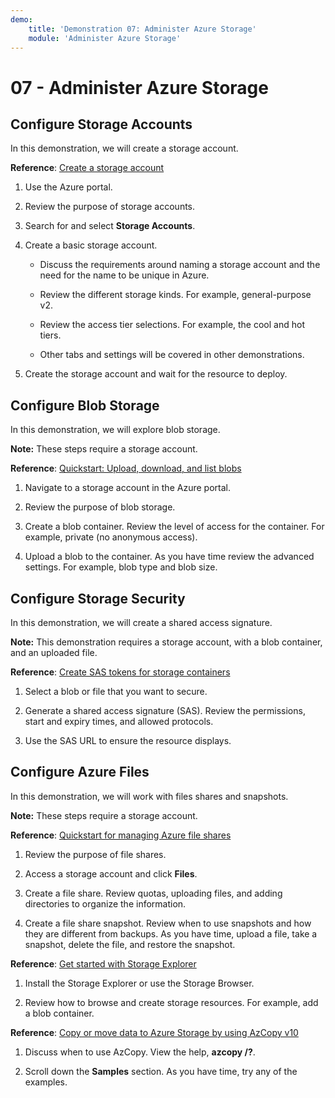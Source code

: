 ```yaml
---
demo:
    title: 'Demonstration 07: Administer Azure Storage'
    module: 'Administer Azure Storage'
---
```



# 07 - Administer Azure Storage

## Configure Storage Accounts

In this demonstration, we will create a storage account.

**Reference**: [Create a storage account](https://docs.microsoft.com/azure/storage/common/storage-account-create?tabs=azure-portal)

1. Use the Azure portal.

1. Review the purpose of storage accounts. 
   
1. Search for and select **Storage Accounts**. 
 
1. Create a basic storage account. 

	- Discuss the requirements around naming a storage account and the need for the name to be unique in Azure. 

	- Review the different storage kinds. For example, general-purpose v2. 

	- Review the access tier selections. For example, the cool and hot tiers. 

	- Other tabs and settings will be covered in other demonstrations. 

1. Create the storage account and wait for the resource to deploy. 


## Configure Blob Storage

In this demonstration, we will explore blob storage.

**Note:** These steps require a storage account.

**Reference**: [Quickstart: Upload, download, and list blobs](https://docs.microsoft.com/azure/storage/blobs/storage-quickstart-blobs-portal)

1. Navigate to a storage account in the Azure portal.

1. Review the purpose of blob storage. 

1. Create a blob container. Review the level of access for the container. For example, private (no anonymous access). 

1. Upload a blob to the container. As you have time review the advanced settings. For example, blob type and blob size. 

## Configure Storage Security

In this demonstration, we will create a shared access signature.

**Note:** This demonstration requires a storage account, with a blob container, and an uploaded file.

**Reference**: [Create SAS tokens for storage containers](https://learn.microsoft.com/azure/applied-ai-services/form-recognizer/create-sas-tokens?source=recommendations&view=form-recog-3.0.0)

1. Select a blob or file that you want to secure. 

1. Generate a shared access signature (SAS). Review the permissions, start and expiry times, and allowed protocols.

1. Use the SAS URL to ensure the resource displays. 


## Configure Azure Files 

In this demonstration, we will work with files shares and snapshots.

**Note:** These steps require a storage account.

**Reference**: [Quickstart for managing Azure file shares](https://docs.microsoft.com/azure/storage/files/storage-how-to-use-files-portal?tabs=azure-portal)

1. Review the purpose of file shares. 

1. Access a storage account and click **Files**.

1. Create a file share. Review quotas, uploading files, and adding directories to organize the information. 

1. Create a file share snapshot. Review when to use snapshots and how they are different from backups. As you have time, upload a file, take a snapshot, delete the file, and restore the snapshot.

**Reference**: [Get started with Storage Explorer](https://docs.microsoft.com/azure/vs-azure-tools-storage-manage-with-storage-explorer?tabs=windows)

1. Install the Storage Explorer or use the Storage Browser.

1. Review how to browse and create storage resources. For example, add a blob container. 

**Reference**: [Copy or move data to Azure Storage by using AzCopy v10](https://docs.microsoft.com/azure/storage/common/storage-use-azcopy-v10?toc=/azure/storage/files/toc.json)

1. Discuss when to use AzCopy. View  the help, **azcopy /?**.

1. Scroll down the **Samples** section. As you have time, try any of the examples. 
    



